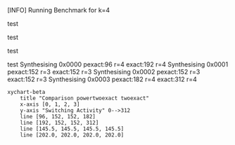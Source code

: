 [INFO] Running Benchmark for k=4

test

test

test

test
Synthesising 0x0000 pexact:96 r=4 exact:192 r=4
Synthesising 0x0001 pexact:152 r=3 exact:152 r=3
Synthesising 0x0002 pexact:152 r=3 exact:152 r=3
Synthesising 0x0003 pexact:182 r=4 exact:312 r=4

```mermaid
xychart-beta
    title "Comparison powertwoexact twoexact"
    x-axis [0, 1, 2, 3]
    y-axis "Switching Activity" 0-->312
    line [96, 152, 152, 182]
    line [192, 152, 152, 312]
    line [145.5, 145.5, 145.5, 145.5]
    line [202.0, 202.0, 202.0, 202.0]
```
